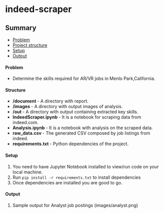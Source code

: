 # indeed-scraper

## Summary
* [Problem](#Problem)
* [Project structure](#Structure)
* [Setup](#Setup)
* [Output](#Output)

#### Problem

* Determine the skills required for AR/VR jobs in Menlo Park,California.


#### Structure

* <b> /document </b> - A directory with report.
* <b> /images </b> - A directory with output images of analysis.
* <b> /out </b> - A directory with output containing extracted key skills.
* <b> IndeedScraper.ipynb </b> - It is a notebook for scraping data from indeed.com.
* <b> Analysis.ipynb </b> - It is a notebook with analysis on the scraped data.
* <b> raw_data.csv </b> - The generated CSV composed by job listings from indeed.
* <b> requirements.txt </b> - Python dependencies of the project.

#### Setup 

1. You need to have Jupyter Notebook installed to view/run code on your local machine.
2. Run `pip install -r requirements.txt` to install dependencies
3. Once dependencies are installed you are good to go.

#### Output

1. Sample output for Analyst job postings
(images/analyst.png)

